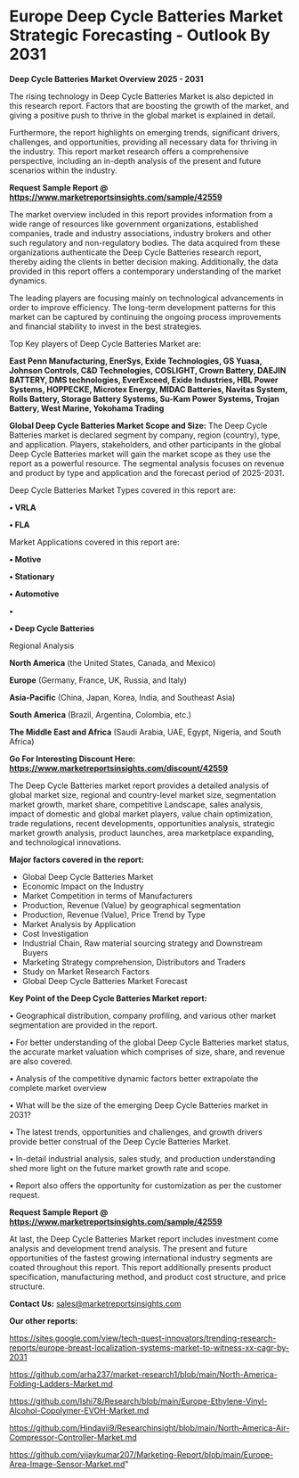 # Europe Deep Cycle Batteries Market Strategic Forecasting - Outlook By 2031

<Strong> Deep Cycle Batteries Market Overview 2025 - 2031</strong>

The rising technology in Deep Cycle Batteries Market is also depicted in this research report. Factors that are boosting the growth of the market, and giving a positive push to thrive in the global market is explained in detail.

Furthermore, the report highlights on emerging trends, significant drivers, challenges, and opportunities, providing all necessary data for thriving in the industry. This report market research offers a comprehensive perspective, including an in-depth analysis of the present and future scenarios within the industry.

<strong>Request Sample Report @ <a href=https://www.marketreportsinsights.com/sample/42559>https://www.marketreportsinsights.com/sample/42559</a></strong>

The market overview included in this report provides information from a wide range of resources like government organizations, established companies, trade and industry associations, industry brokers and other such regulatory and non-regulatory bodies. The data acquired from these organizations authenticate the Deep Cycle Batteries research report, thereby aiding the clients in better decision making. Additionally, the data provided in this report offers a contemporary understanding of the market dynamics.

The leading players are focusing mainly on technological advancements in order to improve efficiency. The long-term development patterns for this market can be captured by continuing the ongoing process improvements and financial stability to invest in the best strategies.

Top Key players of Deep Cycle Batteries Market are:

<strong>East Penn Manufacturing, EnerSys, Exide Technologies, GS Yuasa, Johnson Controls, C&D Technologies, COSLIGHT, Crown Battery, DAEJIN BATTERY, DMS technologies, EverExceed, Exide Industries, HBL Power Systems, HOPPECKE, Microtex Energy, MIDAC Batteries, Navitas System, Rolls Battery, Storage Battery Systems, Su-Kam Power Systems, Trojan Battery, West Marine, Yokohama Trading</strong>

<strong><b>Global Deep Cycle Batteries Market Scope and Size:</b></strong>
The Deep Cycle Batteries market is declared segment by company, region (country), type, and application. Players, stakeholders, and other participants in the global Deep Cycle Batteries market will gain the market scope as they use the report as a powerful resource. The segmental analysis focuses on revenue and product by type and application and the forecast period of 2025-2031.

Deep Cycle Batteries Market Types covered in this report are:

<strong>•  VRLA

•  FLA</strong>

Market Applications covered in this report are:

<strong>•  Motive

•  Stationary

•  Automotive

•  

•  Deep Cycle Batteries</strong> 

Regional Analysis

<strong>North America</strong> (the United States, Canada, and Mexico)

<strong>Europe</strong> (Germany, France, UK, Russia, and Italy)

<strong>Asia-Pacific</strong> (China, Japan, Korea, India, and Southeast Asia)

<strong>South America</strong> (Brazil, Argentina, Colombia, etc.)

<strong>The Middle East and Africa</strong> (Saudi Arabia, UAE, Egypt, Nigeria, and South Africa)

<strong>Go For Interesting Discount Here: <a href=https://www.marketreportsinsights.com/discount/42559>https://www.marketreportsinsights.com/discount/42559</a></strong>

The Deep Cycle Batteries market report provides a detailed analysis of global market size, regional and country-level market size, segmentation market growth, market share, competitive Landscape, sales analysis, impact of domestic and global market players, value chain optimization, trade regulations, recent developments, opportunities analysis, strategic market growth analysis, product launches, area marketplace expanding, and technological innovations.

<strong><b>Major factors covered in the report:</b></strong>
<ul>
  <li>Global Deep Cycle Batteries Market </li>
  <li>Economic Impact on the Industry</li>
  <li>Market Competition in terms of Manufacturers</li>
  <li>Production, Revenue (Value) by geographical segmentation</li>
  <li>Production, Revenue (Value), Price Trend by Type</li>
  <li>Market Analysis by Application</li>
  <li>Cost Investigation</li>
  <li>Industrial Chain, Raw material sourcing strategy and Downstream Buyers</li>
  <li>Marketing Strategy comprehension, Distributors and Traders</li>
  <li>Study on Market Research Factors</li>
  <li>Global Deep Cycle Batteries Market Forecast</li>
</ul>

<strong><b>Key Point of the Deep Cycle Batteries Market report:</b></strong>

• Geographical distribution, company profiling, and various other market segmentation are provided in the report.

• For better understanding of the global Deep Cycle Batteries market status, the accurate market valuation which comprises of size, share, and revenue are also covered.

• Analysis of the competitive dynamic factors better extrapolate the complete market overview

• What will be the size of the emerging Deep Cycle Batteries market in 2031?

• The latest trends, opportunities and challenges, and growth drivers provide better construal of the Deep Cycle Batteries Market.

• In-detail industrial analysis, sales study, and production understanding shed more light on the future market growth rate and scope.

• Report also offers the opportunity for customization as per the customer request.

<strong>Request Sample Report @ <a href=https://www.marketreportsinsights.com/sample/42559>https://www.marketreportsinsights.com/sample/42559</a></strong>

At last, the Deep Cycle Batteries Market report includes investment come analysis and development trend analysis. The present and future opportunities of the fastest growing international industry segments are coated throughout this report. This report additionally presents product specification, manufacturing method, and product cost structure, and price structure.

<strong>Contact Us:</strong>
sales@marketreportsinsights.com

<strong>Our other reports:</strong>

<a href=https://sites.google.com/view/tech-quest-innovators/trending-research-reports/europe-breast-localization-systems-market-to-witness-xx-cagr-by-2031>https://sites.google.com/view/tech-quest-innovators/trending-research-reports/europe-breast-localization-systems-market-to-witness-xx-cagr-by-2031</a>

<a href=https://github.com/arha237/market-research1/blob/main/North-America-Folding-Ladders-Market.md>https://github.com/arha237/market-research1/blob/main/North-America-Folding-Ladders-Market.md</a>

<a href=https://github.com/Ishi78/Research/blob/main/Europe-Ethylene-Vinyl-Alcohol-Copolymer-EVOH-Market.md>https://github.com/Ishi78/Research/blob/main/Europe-Ethylene-Vinyl-Alcohol-Copolymer-EVOH-Market.md</a>

<a href=https://github.com/Hindavii9/Researchinsight/blob/main/North-America-Air-Compressor-Controller-Market.md>https://github.com/Hindavii9/Researchinsight/blob/main/North-America-Air-Compressor-Controller-Market.md</a>

<a href=https://github.com/vijaykumar207/Marketing-Report/blob/main/Europe-Area-Image-Sensor-Market.md>https://github.com/vijaykumar207/Marketing-Report/blob/main/Europe-Area-Image-Sensor-Market.md</a>"
